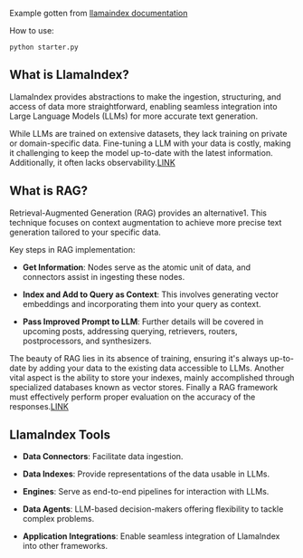 Example gotten from [llamaindex documentation](https://docs.llamaindex.ai/en/stable/getting_started/starter_example.html)

How to use:
```
python starter.py
```

## What is LlamaIndex?

LlamaIndex provides abstractions to make the ingestion, structuring, and access of data more straightforward, enabling seamless integration into Large Language Models (LLMs) for more accurate text generation.

While LLMs are trained on extensive datasets, they lack training on private or domain-specific data. Fine-tuning a LLM with your data is costly, making it challenging to keep the model up-to-date with the latest information. Additionally, it often lacks observability.[LINK](https://docs.llamaindex.ai/en/stable/getting_started/concepts.html#)

## What is RAG?

Retrieval-Augmented Generation (RAG) provides an alternative1. This technique focuses on context augmentation to achieve more precise text generation tailored to your specific data.

Key steps in RAG implementation:

- **Get Information**: Nodes serve as the atomic unit of data, and connectors assist in ingesting these nodes.

- **Index and Add to Query as Context**: This involves generating vector embeddings and incorporating them into your query as context.

- **Pass Improved Prompt to LLM**: Further details will be covered in upcoming posts, addressing querying, retrievers, routers, postprocessors, and synthesizers.

The beauty of RAG lies in its absence of training, ensuring it's always up-to-date by adding your data to the existing data accessible to LLMs. Another vital aspect is the ability to store your indexes, mainly accomplished through specialized databases known as vector stores. Finally a RAG framework must effectively perform proper evaluation on the accuracy of the responses.[LINK](https://docs.llamaindex.ai/en/stable/getting_started/concepts.html)

## LlamaIndex Tools

- **Data Connectors**: Facilitate data ingestion.

- **Data Indexes**: Provide representations of the data usable in LLMs.

- **Engines**: Serve as end-to-end pipelines for interaction with LLMs.

- **Data Agents**: LLM-based decision-makers offering flexibility to tackle complex problems.

- **Application Integrations**: Enable seamless integration of LlamaIndex into other frameworks.
